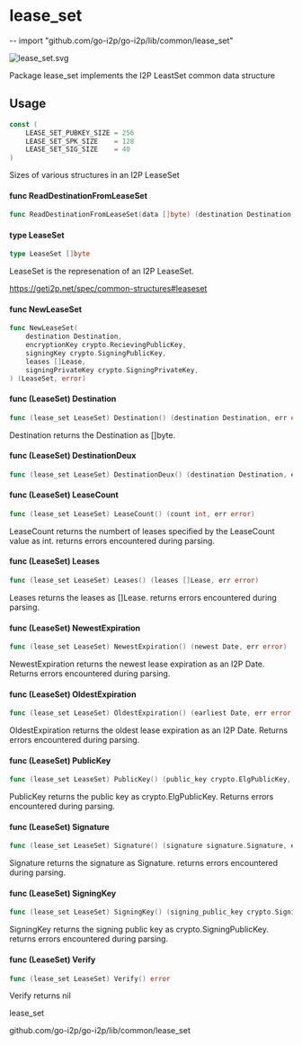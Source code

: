 # lease_set
--
    import "github.com/go-i2p/go-i2p/lib/common/lease_set"

![lease_set.svg](lease_set)

Package lease_set implements the I2P LeastSet common data structure

## Usage

```go
const (
	LEASE_SET_PUBKEY_SIZE = 256
	LEASE_SET_SPK_SIZE    = 128
	LEASE_SET_SIG_SIZE    = 40
)
```
Sizes of various structures in an I2P LeaseSet

#### func  ReadDestinationFromLeaseSet

```go
func ReadDestinationFromLeaseSet(data []byte) (destination Destination, remainder []byte, err error)
```

#### type LeaseSet

```go
type LeaseSet []byte
```

LeaseSet is the represenation of an I2P LeaseSet.

https://geti2p.net/spec/common-structures#leaseset

#### func  NewLeaseSet

```go
func NewLeaseSet(
	destination Destination,
	encryptionKey crypto.RecievingPublicKey,
	signingKey crypto.SigningPublicKey,
	leases []Lease,
	signingPrivateKey crypto.SigningPrivateKey,
) (LeaseSet, error)
```

#### func (LeaseSet) Destination

```go
func (lease_set LeaseSet) Destination() (destination Destination, err error)
```
Destination returns the Destination as []byte.

#### func (LeaseSet) DestinationDeux

```go
func (lease_set LeaseSet) DestinationDeux() (destination Destination, err error)
```

#### func (LeaseSet) LeaseCount

```go
func (lease_set LeaseSet) LeaseCount() (count int, err error)
```
LeaseCount returns the numbert of leases specified by the LeaseCount value as
int. returns errors encountered during parsing.

#### func (LeaseSet) Leases

```go
func (lease_set LeaseSet) Leases() (leases []Lease, err error)
```
Leases returns the leases as []Lease. returns errors encountered during parsing.

#### func (LeaseSet) NewestExpiration

```go
func (lease_set LeaseSet) NewestExpiration() (newest Date, err error)
```
NewestExpiration returns the newest lease expiration as an I2P Date. Returns
errors encountered during parsing.

#### func (LeaseSet) OldestExpiration

```go
func (lease_set LeaseSet) OldestExpiration() (earliest Date, err error)
```
OldestExpiration returns the oldest lease expiration as an I2P Date. Returns
errors encountered during parsing.

#### func (LeaseSet) PublicKey

```go
func (lease_set LeaseSet) PublicKey() (public_key crypto.ElgPublicKey, err error)
```
PublicKey returns the public key as crypto.ElgPublicKey. Returns errors
encountered during parsing.

#### func (LeaseSet) Signature

```go
func (lease_set LeaseSet) Signature() (signature signature.Signature, err error)
```
Signature returns the signature as Signature. returns errors encountered during
parsing.

#### func (LeaseSet) SigningKey

```go
func (lease_set LeaseSet) SigningKey() (signing_public_key crypto.SigningPublicKey, err error)
```
SigningKey returns the signing public key as crypto.SigningPublicKey. returns
errors encountered during parsing.

#### func (LeaseSet) Verify

```go
func (lease_set LeaseSet) Verify() error
```
Verify returns nil



lease_set

github.com/go-i2p/go-i2p/lib/common/lease_set

